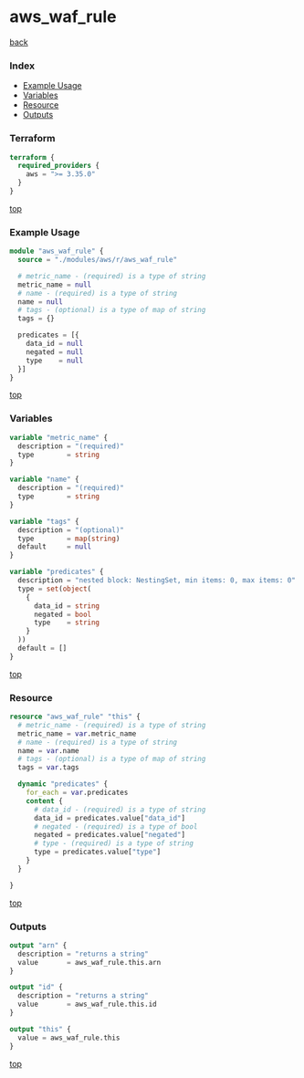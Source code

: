 # aws_waf_rule

[back](../aws.md)

### Index

- [Example Usage](#example-usage)
- [Variables](#variables)
- [Resource](#resource)
- [Outputs](#outputs)

### Terraform

```terraform
terraform {
  required_providers {
    aws = ">= 3.35.0"
  }
}
```

[top](#index)

### Example Usage

```terraform
module "aws_waf_rule" {
  source = "./modules/aws/r/aws_waf_rule"

  # metric_name - (required) is a type of string
  metric_name = null
  # name - (required) is a type of string
  name = null
  # tags - (optional) is a type of map of string
  tags = {}

  predicates = [{
    data_id = null
    negated = null
    type    = null
  }]
}
```

[top](#index)

### Variables

```terraform
variable "metric_name" {
  description = "(required)"
  type        = string
}

variable "name" {
  description = "(required)"
  type        = string
}

variable "tags" {
  description = "(optional)"
  type        = map(string)
  default     = null
}

variable "predicates" {
  description = "nested block: NestingSet, min items: 0, max items: 0"
  type = set(object(
    {
      data_id = string
      negated = bool
      type    = string
    }
  ))
  default = []
}
```

[top](#index)

### Resource

```terraform
resource "aws_waf_rule" "this" {
  # metric_name - (required) is a type of string
  metric_name = var.metric_name
  # name - (required) is a type of string
  name = var.name
  # tags - (optional) is a type of map of string
  tags = var.tags

  dynamic "predicates" {
    for_each = var.predicates
    content {
      # data_id - (required) is a type of string
      data_id = predicates.value["data_id"]
      # negated - (required) is a type of bool
      negated = predicates.value["negated"]
      # type - (required) is a type of string
      type = predicates.value["type"]
    }
  }

}
```

[top](#index)

### Outputs

```terraform
output "arn" {
  description = "returns a string"
  value       = aws_waf_rule.this.arn
}

output "id" {
  description = "returns a string"
  value       = aws_waf_rule.this.id
}

output "this" {
  value = aws_waf_rule.this
}
```

[top](#index)